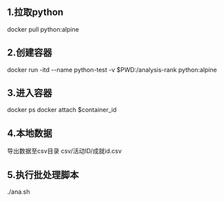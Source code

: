 ## 1.拉取python
docker pull python:alpine

## 2.创建容器
docker run -itd --name python-test -v $PWD:/analysis-rank python:alpine

## 3.进入容器
docker ps
docker attach $container_id

## 4.本地数据
导出数据至csv目录
csv/活动ID/成就id.csv

## 5.执行批处理脚本
./ana.sh